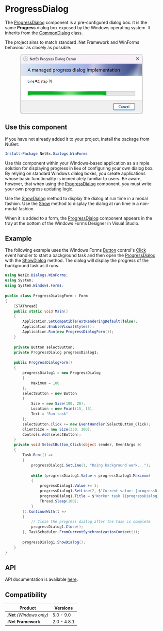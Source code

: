 # ProgressDialog
The [ProgressDialog](xref:NetEx.Dialogs.WinForms.ProgressDialog) component is a pre-configured dialog box. It is the same <b>Progress</b> dialog box exposed by the Windows operating system. It inherits from the [CommonDialog](xref:System.Windows.Forms.CommonDialog) class.

The project aims to match standard .Net Framework and WinForms behaviour as closely as possible.

<div align="center">

![A progress dialog with upgraded appearance.](../images/progress-dialog-new.png)

</div>

## Use this component

If you have not already added it to your project, install the package from NuGet:

```powershell
Install-Package NetEx.Dialogs.WinForms
```

Use this component within your Windows-based application as a simple solution for displaying progress in lieu of configuring your own dialog box. By relying on standard Windows dialog boxes, you create applications whose basic functionality is immediately familiar to users. Be aware, however, that when using the [ProgressDialog](xref:NetEx.Dialogs.WinForms.ProgressDialog) component, you must write your own progress updating logic.

Use the [ShowDialog](xref:System.Windows.Forms.CommonDialog.ShowDialog) method to display the dialog at run time in a modal fashion. Use the [Show](xref:NetEx.Dialogs.WinForms.ProgressDialog.Show) method to display the dialog at run time in a non-modal fashion.

When it is added to a form, the [ProgressDialog](xref:NetEx.Dialogs.WinForms.ProgressDialog) component appears in the tray at the bottom of the Windows Forms Designer in Visual Studio.

## Example

The following example uses the Windows Forms [Button](xref:System.Windows.Forms.Button) control's [Click](xref:System.Windows.Forms.Control.Click) event handler to start a background task and then open the [ProgressDialog](xref:NetEx.Dialogs.WinForms.ProgressDialog) with the [ShowDialog](xref:System.Windows.Forms.CommonDialog.ShowDialog) method. The dialog will display the progress of the background task as it runs.

```csharp
using NetEx.Dialogs.WinForms;
using System;
using System.Windows.Forms;

public class ProgressDialogForm : Form
{
    [STAThread]
    public static void Main()
    {
        Application.SetCompatibleTextRenderingDefault(false);
        Application.EnableVisualStyles();
        Application.Run(new ProgressDialogForm());
    }

    private Button selectButton;
    private ProgressDialog progressDialog1;

    public ProgressDialogForm()
    {
        progressDialog1 = new ProgressDialog
        {
            Maximum = 100
        };
        selectButton = new Button
        {
            Size = new Size(100, 20),
            Location = new Point(15, 15),
            Text = "Run task"
        };
        selectButton.Click += new EventHandler(SelectButton_Click);
        ClientSize = new Size(330, 360);
        Controls.Add(selectButton);
    }
    private void SelectButton_Click(object sender, EventArgs e)
    {
        Task.Run(() =>
        {
            progressDialog1.SetLine(1, "Doing background work...");

            while (progressDialog1.Value < progressDialog1.Maximum)
            {
                progressDialog1.Value += 1;
                progressDialog1.SetLine(2, $"Current value: {progressDialog1.Value}");
                progressDialog1.Title = $"Worker task ({progressDialog1.Value}%)";
                Thread.Sleep(100);
            }
        }).ContinueWith(t =>
        {
            // Close the progress dialog after the task is complete
            progressDialog1.Close();
        }, TaskScheduler.FromCurrentSynchronizationContext());

        progressDialog1.ShowDialog();
    }
}
```

## API

API documentation is available [here](xref:NetEx.Dialogs.WinForms.ProgressDialog).

## Compatibility

| Product                   | Versions    |
|---------------------------|-------------|
| **.Net** *(Windows only)* | 5.0 - 9.0   |
| **.Net Framework**        | 2.0 - 4.8.1 |